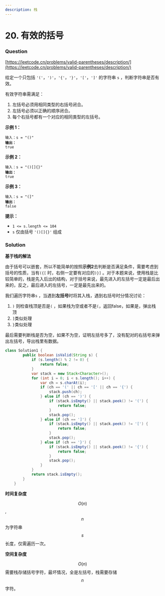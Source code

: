 ```yaml
---
description: 栈
---
```


# 20. 有效的括号

### Question

[https://leetcode.cn/problems/valid-parentheses/description/](https://leetcode.cn/problems/valid-parentheses/description/)



给定一个只包括 `'('`，`')'`，`'{'`，`'}'`，`'['`，`']'` 的字符串 `s` ，判断字符串是否有效。

有效字符串需满足：

1. 左括号必须用相同类型的右括号闭合。
2. 左括号必须以正确的顺序闭合。
3. 每个右括号都有一个对应的相同类型的左括号。

&#x20;

**示例 1：**

<pre><code>输入：s = "()"
<strong>输出：
</strong>true
</code></pre>

**示例 2：**

<pre><code>输入：s = "()[]{}"
<strong>输出：
</strong>true
</code></pre>

**示例 3：**

<pre><code>输入：s = "(]"
<strong>输出：
</strong>false
</code></pre>

&#x20;

**提示：**

* `1 <= s.length <= 104`
* `s` 仅由括号 `'()[]{}'` 组成

### Solution

**基于栈的解法**

由于括号可以嵌套，所以不能简单的按照**示例2**去判断是否满足条件，需要考虑到括号的性质，当有`({[` 时，右侧一定要有对应的`)}]` 。对于本题来说，使用栈是比较简单的，栈是先入后出的结构，对于括号来说，最先进入的左括号一定是最后出来的，反之，最后进入的左括号，一定是最先出来的。

我们遍历字符串`s` ，当遇到**左括号**时将其入栈，遇到右括号时分情况讨论：

1. `)` 则检查栈顶是否是`(` ，如果栈为空或者不是`(`，返回false，如果是，弹出栈顶
2. `]`类似处理
3. `}`类似处理

最后需要判断栈是否为空，如果不为空，证明左括号多了，没有配对的右括号来弹出左括号，导出栈里有数据。

```java
class Solution1 {
        public boolean isValid(String s) {
            if (s.length() % 2 != 0) {
                return false;
            }
            var stack = new Stack<Character>();
            for (int i = 0; i < s.length(); i++) {
                var ch = s.charAt(i);
                if (ch == '(' || ch == '[' || ch == '{') {
                    stack.push(ch);
                } else if (ch == ')') {
                    if (stack.isEmpty() || stack.peek() != '(') {
                        return false;
                    }
                    stack.pop();
                } else if (ch == ']') {
                    if (stack.isEmpty() || stack.peek() != '[') {
                        return false;
                    }
                    stack.pop();
                } else if (ch == '}') {
                    if (stack.isEmpty() || stack.peek() != '{') {
                        return false;
                    }
                    stack.pop();
                }
            }
            return stack.isEmpty();
        }
    }
```

**时间复杂度**

$$O(n)$$,$$n$$为字符串$$s$$长度，仅需遍历一次。

**空间复杂度**

$$O(n)$$需要栈存储括号字符，最坏情况，全是左括号，栈需要存储$$n$$字符。
